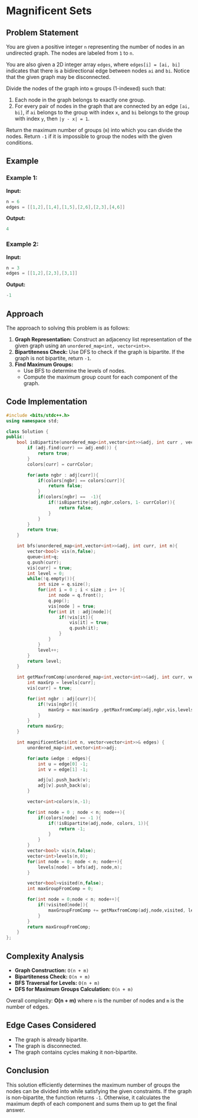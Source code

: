 # Magnificent Sets

## Problem Statement
You are given a positive integer `n` representing the number of nodes in an undirected graph. The nodes are labeled from `1` to `n`.

You are also given a 2D integer array `edges`, where `edges[i] = [ai, bi]` indicates that there is a bidirectional edge between nodes `ai` and `bi`. Notice that the given graph may be disconnected.

Divide the nodes of the graph into `m` groups (1-indexed) such that:

1. Each node in the graph belongs to exactly one group.
2. For every pair of nodes in the graph that are connected by an edge `[ai, bi]`, if `ai` belongs to the group with index `x`, and `bi` belongs to the group with index `y`, then `|y - x| = 1`.

Return the maximum number of groups (`m`) into which you can divide the nodes. Return `-1` if it is impossible to group the nodes with the given conditions.

## Example
### Example 1:
**Input:**
```cpp
n = 6
edges = [[1,2],[1,4],[1,5],[2,6],[2,3],[4,6]]
```
**Output:**
```cpp
4
```

### Example 2:
**Input:**
```cpp
n = 3
edges = [[1,2],[2,3],[3,1]]
```
**Output:**
```cpp
-1
```

## Approach
The approach to solving this problem is as follows:

1. **Graph Representation:** Construct an adjacency list representation of the given graph using an `unordered_map<int, vector<int>>`.
2. **Bipartiteness Check:** Use DFS to check if the graph is bipartite. If the graph is not bipartite, return `-1`.
3. **Find Maximum Groups:**
   - Use BFS to determine the levels of nodes.
   - Compute the maximum group count for each component of the graph.

## Code Implementation
```cpp
#include <bits/stdc++.h>
using namespace std;

class Solution {
public:
    bool isBipartite(unordered_map<int,vector<int>>&adj, int curr , vector<int>&colors, int currColor){
        if (adj.find(curr) == adj.end()) {
            return true;
        }
        colors[curr] = currColor;

        for(auto ngbr : adj[curr]){
            if(colors[ngbr] == colors[curr]){
                return false;
            }
            if(colors[ngbr] ==  -1){
                if(!isBipartite(adj,ngbr,colors, 1- currColor)){
                    return false;
                }
            }
        }
        return true;
    }

    int bfs(unordered_map<int,vector<int>>&adj, int curr, int n){
        vector<bool> vis(n,false);
        queue<int>q;
        q.push(curr);
        vis[curr] = true;
        int level = 0;
        while(!q.empty()){
            int size = q.size();
            for(int i = 0 ; i < size ; i++ ){
                int node = q.front();
                q.pop();
                vis[node ] = true;
                for(int it : adj[node]){
                    if(!vis[it]){
                        vis[it] = true;
                        q.push(it);
                    }
                }
            }
            level++;
        }
        return level;
    }

    int getMaxfromComp(unordered_map<int,vector<int>>&adj, int curr, vector<bool>&vis, vector<int>&levels){
        int maxGrp = levels[curr];
        vis[curr] = true;

        for(int ngbr : adj[curr]){
            if(!vis[ngbr]){
                maxGrp = max(maxGrp ,getMaxfromComp(adj,ngbr,vis,levels) );
            }
        }
        return maxGrp;
    }

    int magnificentSets(int n, vector<vector<int>>& edges) {
        unordered_map<int,vector<int>>adj;

        for(auto &edge : edges){
            int u = edge[0] -1;
            int v = edge[1] -1;

            adj[u].push_back(v);
            adj[v].push_back(u);
        }

        vector<int>colors(n,-1);

        for(int node = 0 ; node < n; node++){
            if(colors[node] == -1 ){
                if(!isBipartite(adj,node, colors, 1)){
                    return -1;
                }
            }
        }
        vector<bool> vis(n,false);
        vector<int>levels(n,0);
        for(int node = 0; node < n; node++){
            levels[node] = bfs(adj, node,n);
        }

        vector<bool>visited(n,false);
        int maxGroupFromComp = 0;

        for(int node = 0;node < n; node++){
            if(!visited[node]){
                maxGroupFromComp += getMaxfromComp(adj,node,visited, levels);
            }
        }
        return maxGroupFromComp;
    }
};
```

## Complexity Analysis
- **Graph Construction:** `O(n + m)`
- **Bipartiteness Check:** `O(n + m)`
- **BFS Traversal for Levels:** `O(n + m)`
- **DFS for Maximum Groups Calculation:** `O(n + m)`

Overall complexity: **O(n + m)** where `n` is the number of nodes and `m` is the number of edges.

## Edge Cases Considered
- The graph is already bipartite.
- The graph is disconnected.
- The graph contains cycles making it non-bipartite.

## Conclusion
This solution efficiently determines the maximum number of groups the nodes can be divided into while satisfying the given constraints. If the graph is non-bipartite, the function returns `-1`. Otherwise, it calculates the maximum depth of each component and sums them up to get the final answer.

